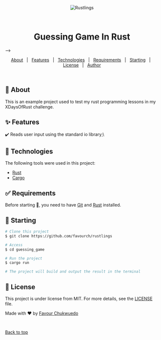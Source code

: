 <div align="center" id="top"> 
  <img src="./.github/app.gif" alt="Rustlings" />

  &#xa0;

  <!-- <a href="https://rustlings.netlify.app">Demo</a> -->
</div>

<h1 align="center">Guessing Game In Rust</h1>

<!-- <p align="center">
  <img alt="Github top language" src="https://img.shields.io/github/languages/top/favourch/rustlings?color=56BEB8">

  <img alt="Github language count" src="https://img.shields.io/github/languages/count/favourch/rustlings?color=56BEB8">

  <img alt="Repository size" src="https://img.shields.io/github/repo-size/favourch/rustlings?color=56BEB8">

  <img alt="License" src="https://img.shields.io/github/license/favourch/rustlings?color=56BEB8">

  <!-- <img alt="Github issues" src="https://img.shields.io/github/issues/favourch/rustlings?color=56BEB8" /> -->

  <!-- <img alt="Github forks" src="https://img.shields.io/github/forks/favourch/rustlings?color=56BEB8" /> -->

  <!-- <img alt="Github stars" src="https://img.shields.io/github/stars/favourch/rustlings?color=56BEB8" /> -->
</p> -->

<!-- Status -->

<!-- <h4 align="center"> 
	🚧  Rustlings 🚀 Under construction...  🚧
</h4> 

<hr> -->

<p align="center">
  <a href="#dart-about">About</a> &#xa0; | &#xa0; 
  <a href="#sparkles-features">Features</a> &#xa0; | &#xa0;
  <a href="#rocket-technologies">Technologies</a> &#xa0; | &#xa0;
  <a href="#white_check_mark-requirements">Requirements</a> &#xa0; | &#xa0;
  <a href="#checkered_flag-starting">Starting</a> &#xa0; | &#xa0;
  <a href="#memo-license">License</a> &#xa0; | &#xa0;
  <a href="https://github.com/favourch" target="_blank">Author</a>
</p>

<br>

## :dart: About ##

This is an example project used to test my rust programming lessons in my XDaysOfRust challenge.

## :sparkles: Features ##

:heavy_check_mark: Reads user input using the standard io library;\

## :rocket: Technologies ##

The following tools were used in this project:

- [Rust](#)
- [Cargo](#)

## :white_check_mark: Requirements ##

Before starting :checkered_flag:, you need to have [Git](https://git-scm.com) and [Rust](#) installed.

## :checkered_flag: Starting ##

```bash
# Clone this project
$ git clone https://github.com/favourch/rustlings

# Access
$ cd guessing_game

# Run the project
$ cargo run

# The project will build and output the result in the terminal
```

## :memo: License ##

This project is under license from MIT. For more details, see the [LICENSE](LICENSE.md) file.


Made with :heart: by <a href="https://github.com/favourch" target="_blank">Favour Chukwuedo</a>

&#xa0;

<a href="#top">Back to top</a>
